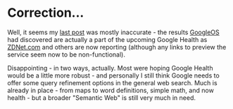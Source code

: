 Correction...
=========================================

Well, it seems my [last post](http://jere-blog.blogspot.com/2006/05/google-semantic-web.html) was mostly inaccurate - the results [GoogleOS](http://googlesystem.blogspot.com/) had discovered are actually a part of the upcoming Google Health as [ZDNet.com](http://blogs.zdnet.com/Google/index.php?p=183) and others are now reporting (although any links to preview the service seem now to be non-functional).

Disappointing - in two ways, actually. Most were hoping Google Health would be a little more robust - and personally I still think Google needs to offer some query refinement options in the general web search. Much is already in place - from maps to word definitions, simple math, and now health - but a broader "Semantic Web" is still very much in need.
